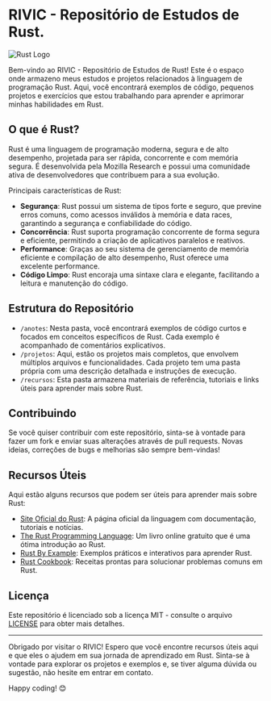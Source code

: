 # RIVIC - Repositório de Estudos de Rust.

![Rust Logo](https://www.rust-lang.org/logos/rust-logo-512x512.png)

Bem-vindo ao RIVIC - Repositório de Estudos de Rust! Este é o espaço onde armazeno meus estudos e projetos relacionados à linguagem de programação Rust. Aqui, você encontrará exemplos de código, pequenos projetos e exercícios que estou trabalhando para aprender e aprimorar minhas habilidades em Rust.

## O que é Rust?

Rust é uma linguagem de programação moderna, segura e de alto desempenho, projetada para ser rápida, concorrente e com memória segura. É desenvolvida pela Mozilla Research e possui uma comunidade ativa de desenvolvedores que contribuem para a sua evolução.

Principais características de Rust:
- **Segurança**: Rust possui um sistema de tipos forte e seguro, que previne erros comuns, como acessos inválidos à memória e data races, garantindo a segurança e confiabilidade do código.
- **Concorrência**: Rust suporta programação concorrente de forma segura e eficiente, permitindo a criação de aplicativos paralelos e reativos.
- **Performance**: Graças ao seu sistema de gerenciamento de memória eficiente e compilação de alto desempenho, Rust oferece uma excelente performance.
- **Código Limpo**: Rust encoraja uma sintaxe clara e elegante, facilitando a leitura e manutenção do código.

## Estrutura do Repositório

- `/anotes`: Nesta pasta, você encontrará exemplos de código curtos e focados em conceitos específicos de Rust. Cada exemplo é acompanhado de comentários explicativos.
- `/projetos`: Aqui, estão os projetos mais completos, que envolvem múltiplos arquivos e funcionalidades. Cada projeto tem uma pasta própria com uma descrição detalhada e instruções de execução.
- `/recursos`: Esta pasta armazena materiais de referência, tutoriais e links úteis para aprender mais sobre Rust.

## Contribuindo

Se você quiser contribuir com este repositório, sinta-se à vontade para fazer um fork e enviar suas alterações através de pull requests. Novas ideias, correções de bugs e melhorias são sempre bem-vindas!

## Recursos Úteis

Aqui estão alguns recursos que podem ser úteis para aprender mais sobre Rust:

- [Site Oficial do Rust](https://www.rust-lang.org/): A página oficial da linguagem com documentação, tutoriais e notícias.
- [The Rust Programming Language](https://doc.rust-lang.org/book/): Um livro online gratuito que é uma ótima introdução ao Rust.
- [Rust By Example](https://doc.rust-lang.org/stable/rust-by-example/): Exemplos práticos e interativos para aprender Rust.
- [Rust Cookbook](https://rust-lang-nursery.github.io/rust-cookbook/): Receitas prontas para solucionar problemas comuns em Rust.

## Licença

Este repositório é licenciado sob a licença MIT - consulte o arquivo [LICENSE](LICENSE) para obter mais detalhes.

---

Obrigado por visitar o RIVIC! Espero que você encontre recursos úteis aqui e que eles o ajudem em sua jornada de aprendizado em Rust. Sinta-se à vontade para explorar os projetos e exemplos e, se tiver alguma dúvida ou sugestão, não hesite em entrar em contato.

Happy coding! 😊
